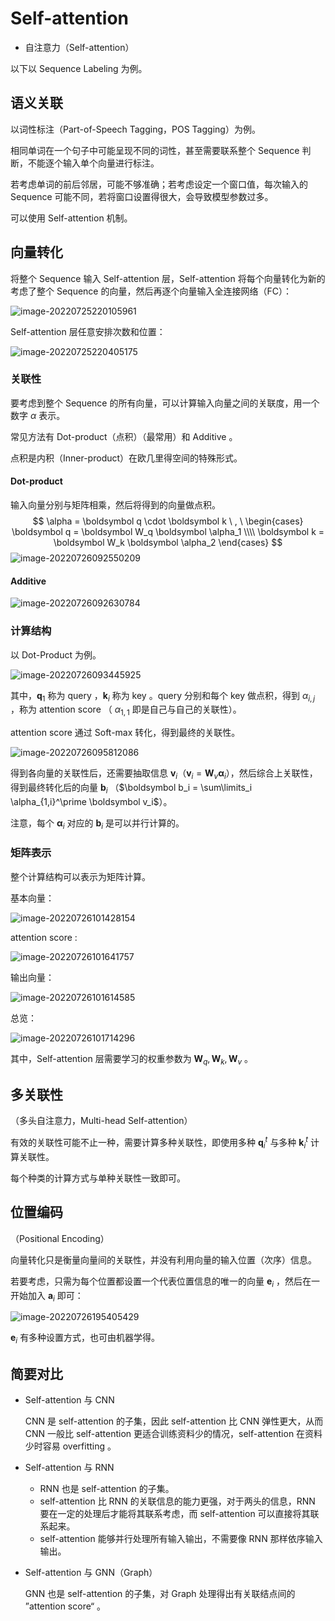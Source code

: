 # Self-attention

- 自注意力（Self-attention）

以下以 Sequence Labeling 为例。

## 语义关联

以词性标注（Part-of-Speech Tagging，POS Tagging）为例。

相同单词在一个句子中可能呈现不同的词性，甚至需要联系整个 Sequence 判断，不能逐个输入单个向量进行标注。

若考虑单词的前后邻居，可能不够准确；若考虑设定一个窗口值，每次输入的 Sequence 可能不同，若将窗口设置得很大，会导致模型参数过多。

可以使用 Self-attention 机制。

## 向量转化

将整个 Sequence 输入 Self-attention 层，Self-attention 将每个向量转化为新的考虑了整个 Sequence 的向量，然后再逐个向量输入全连接网络（FC）：

![image-20220725220105961](images/Self-attention/image-20220725220105961.png)

Self-attention 层任意安排次数和位置：

![image-20220725220405175](images/Self-attention/image-20220725220405175.png)

### 关联性

要考虑到整个 Sequence 的所有向量，可以计算输入向量之间的关联度，用一个数字 $\alpha$ 表示。

常见方法有 Dot-product（点积）（最常用）和 Additive 。

点积是内积（Inner-product）在欧几里得空间的特殊形式。

#### Dot-product

输入向量分别与矩阵相乘，然后将得到的向量做点积。
$$
\alpha = \boldsymbol q \cdot \boldsymbol k \ , \ 
\begin{cases}
\boldsymbol q = \boldsymbol W_q \boldsymbol \alpha_1 \\\\
\boldsymbol k = \boldsymbol W_k \boldsymbol \alpha_2
\end{cases}
$$
![image-20220726092550209](images/Self-attention/image-20220726092550209.png)

#### Additive

![image-20220726092630784](images/Self-attention/image-20220726092630784.png)

### 计算结构

以 Dot-Product 为例。

![image-20220726093445925](images/Self-attention/image-20220726093445925.png)

其中，$\boldsymbol q_1$ 称为 query ，$\boldsymbol k_i$ 称为 key 。query 分别和每个 key 做点积，得到 $\alpha_{i,j}$ ，称为 attention score （ $\alpha_{1,1}$ 即是自己与自己的关联性）。

attention score 通过 Soft-max 转化，得到最终的关联性。

![image-20220726095812086](images/Self-attention/image-20220726095812086.png)

得到各向量的关联性后，还需要抽取信息 $\boldsymbol v_i$（$\boldsymbol v_i = \boldsymbol W_v \boldsymbol\alpha_i$），然后综合上关联性，得到最终转化后的向量 $\boldsymbol b_i$ （$\boldsymbol b_i = \sum\limits_i \alpha_{1,i}^\prime \boldsymbol v_i$）。

 注意，每个 $\boldsymbol \alpha_i$  对应的 $\boldsymbol b_i$ 是可以并行计算的。

### 矩阵表示

整个计算结构可以表示为矩阵计算。

基本向量：

![image-20220726101428154](images/Self-attention/image-20220726101428154.png)

attention score :

![image-20220726101641757](images/Self-attention/image-20220726101641757.png)

输出向量：

![image-20220726101614585](images/Self-attention/image-20220726101614585.png)

总览：

![image-20220726101714296](images/Self-attention/image-20220726101714296.png)

其中，Self-attention 层需要学习的权重参数为 $\boldsymbol W_q,\boldsymbol W_k,\boldsymbol W_v$ 。

## 多关联性

（多头自注意力，Multi-head Self-attention）

有效的关联性可能不止一种，需要计算多种关联性，即使用多种 $\boldsymbol q^t_i$ 与多种 $\boldsymbol k^t_i$ 计算关联性。

每个种类的计算方式与单种关联性一致即可。

## 位置编码

（Positional Encoding）

向量转化只是衡量向量间的关联性，并没有利用向量的输入位置（次序）信息。

若要考虑，只需为每个位置都设置一个代表位置信息的唯一的向量 $\boldsymbol e_i$ ，然后在一开始加入 $\boldsymbol a_i$ 即可：

![image-20220726195405429](images/Self-attention/image-20220726195405429.png)

$\boldsymbol e_i$ 有多种设置方式，也可由机器学得。

## 简要对比

- Self-attention 与 CNN

	CNN 是 self-attention 的子集，因此  self-attention 比 CNN 弹性更大，从而 CNN 一般比 self-attention 更适合训练资料少的情况，self-attention 在资料少时容易 overfitting 。

- Self-attention 与 RNN

  - RNN 也是 self-attention 的子集。
  - self-attention 比 RNN 的关联信息的能力更强，对于两头的信息，RNN 要在一定的处理后才能将其联系考虑，而 self-attention 可以直接将其联系起来。
  - self-attention 能够并行处理所有输入输出，不需要像 RNN 那样依序输入输出。

- Self-attention 与 GNN（Graph）

	GNN 也是 self-attention 的子集，对 Graph 处理得出有关联结点间的 ”attention score“ 。

